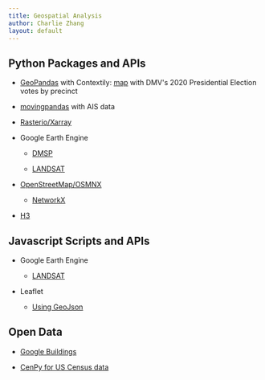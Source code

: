 ```yaml
---
title: Geospatial Analysis
author: Charlie Zhang
layout: default
---
```


## Python Packages and APIs

* [GeoPandas](https://nbviewer.org/github/ccxzhang/GeoSpatialAnalysis/blob/main/python/0.1.geopandas.ipynb) with Contextily: [map](/output/DMV_2020_PreElec.html) with DMV's 2020 Presidential Election votes by precinct

* [movingpandas](https://nbviewer.org/github/ccxzhang/GeoSpatialAnalysis/blob/main/python/0.0.6.movingpandas.ipynb) with AIS data

* [Rasterio/Xarray](https://nbviewer.org/github/ccxzhang/GeoSpatialAnalysis/blob/main/python/0.2.rasterio.ipynb)

* Google Earth Engine

  * [DMSP](https://nbviewer.org/github/ccxzhang/GeoSpatialAnalysis/blob/main/python/0.3.1.gee_dmsp.ipynb)

  * [LANDSAT](https://nbviewer.org/github/ccxzhang/GeoSpatialAnalysis/blob/main/python/0.3.gee_landsat.ipynb)

* [OpenStreetMap/OSMNX](https://nbviewer.org/github/ccxzhang/GeoSpatialAnalysis/blob/main/python/0.4.osm.ipynb)

  * [NetworkX](https://nbviewer.org/github/ccxzhang/GeoSpatialAnalysis/blob/main/python/other-networkx.ipynb)

* [H3](https://nbviewer.org/github/ccxzhang/GeoSpatialAnalysis/blob/main/python/0.5.h3-py.ipynb)

## Javascript Scripts and APIs

* Google Earth Engine

  * [LANDSAT](/js/landsat_ndvi.js)

* Leaflet

  * [Using GeoJson](/js/0.0.1-geojson/dc_metro.html)

## Open Data

* [Google Buildings](https://nbviewer.org/github/ccxzhang/GeoSpatialAnalysis/blob/main/python/other-googlebuildings.ipynb)

* [CenPy for US Census data](https://nbviewer.org/github/ccxzhang/GeoSpatialAnalysis/blob/main/python/other-cenpy.ipynb)
